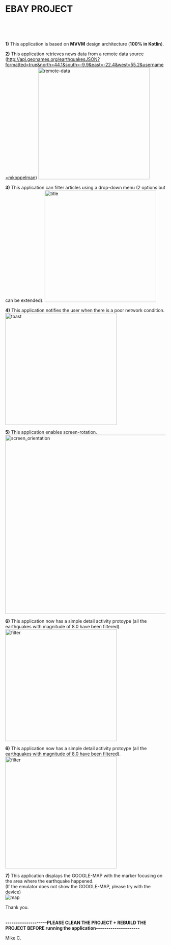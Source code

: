 # EBAY PROJECT

<br />
<br />
<br />

<b>1)</b> This application is based on <b>MVVM</b> design architecture (<b>100% in Kotlin</b>).

<b>2)</b> This application retrieves news data from a remote data source <br />
(http://api.geonames.org/earthquakesJSON?formatted=true&north=44.1&south=-9.9&east=-22.4&west=55.2&username=mkoppelman)
<img width="350" alt="remote-data" src="https://user-images.githubusercontent.com/26533575/176772045-032041d6-6a8b-4884-8a85-8bf10884c39a.png">

<b>3)</b> This application can filter articles using a drop-down menu (2 options but can be extended).
<img width="350" alt="title" src="https://user-images.githubusercontent.com/26533575/176773438-0dccc317-79b7-4475-90b4-a0f46948b815.png">

<b>4)</b> This application notifies the user when there is a poor network condition. <br/>
<img width="350" alt="toast" src="https://user-images.githubusercontent.com/26533575/176773472-9c2c4081-74de-4a4e-8f0f-79ce9420d07a.png">

<b>5)</b> This application enables screen-rotation.<br />
<img width="560" alt="screen_orientation" src="https://user-images.githubusercontent.com/26533575/176772346-1ee35414-0acd-4da8-a1d5-5eefd9b0189f.png">

<b>6)</b> This application now has a simple detail activity protoype (all the earthquakes with magnitude of 8.0 have been filtered). <br />
<img width="350" alt="filter" src="https://user-images.githubusercontent.com/26533575/176772322-54d9deba-8771-4f99-bf64-e57b47ac9d1c.png">

<b>6)</b> This application now has a simple detail activity protoype (all the earthquakes with magnitude of 8.0 have been filtered). <br />
<img width="350" alt="filter" src="https://user-images.githubusercontent.com/26533575/176772322-54d9deba-8771-4f99-bf64-e57b47ac9d1c.png">

<b>7)</b> This application displays the GOOGLE-MAP with the marker focusing on the area where the earthquake happened. <br />
(If the emulator does not show the GOOGLE-MAP, please try with the device) <br />
![map](https://user-images.githubusercontent.com/26533575/176775845-2b80b943-7647-41c4-8c38-decdfcf5a9f7.jpg)


Thank you. <br /> <br />

<b> --------------------PLEASE CLEAN THE PROJECT + REBUILD THE PROJECT BEFORE running the application--------------------- </b>


Mike C.  
